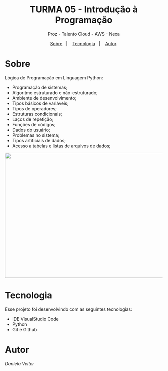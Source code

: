 <h1 align="center"> TURMA 05 - Introdução à Programação </h1>

<p align="center"> Proz - Talento Cloud - AWS - Nexa </p>

<p align="center">
<a href="#sobre">Sobre</a>&nbsp;&nbsp;&nbsp|&nbsp;&nbsp;&nbsp;
<a href="#tecnologia">Tecnologia</a>&nbsp;&nbsp;&nbsp|&nbsp;&nbsp;&nbsp;
<a href="#autor">Autor</a>.</p>

# Sobre

Lógica de Programação em Linguagem Python: 

* Programação de sistemas;
* Algoritmo estruturado e não-estruturado;
* Ambiente de desenvolvimento;
* Tipos básicos de variáveis;
* Tipos de operadores;
* Estruturas condicionais;
* Laços de repetição;
* Funções de códigos;
* Dados do usuário;
* Problemas no sistema;
* Tipos artificiais de dados;
* Acesso a tabelas e listas de arquivos de dados;
  


<p align="center">
<img src="https://github.com/Daniela2319/AulaPyton/assets/106537496/5931efe8-9e85-4a43-a811-936974e2f2bc" height="400" width="1000">
</p>


# Tecnologia
Esse projeto foi desenvolvindo com as seguintes tecnologias:

* IDE VisualStudio Code
* Python
* Git e Github

# Autor
  
   _Daniela Velter_
